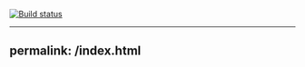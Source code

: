 [![Build status](https://ci.appveyor.com/api/projects/status/x22d2h0mnmglai4n?svg=true)](https://ci.appveyor.com/project/EkaterinaDuzh/fe-diplom-2-42r4v)

---
permalink: /index.html
---